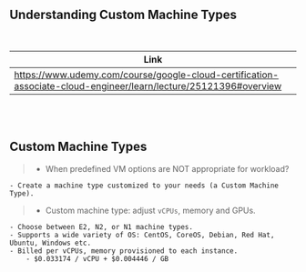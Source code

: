 ## Understanding Custom Machine Types

<br />

| Link |
| ---- |
| https://www.udemy.com/course/google-cloud-certification-associate-cloud-engineer/learn/lecture/25121396#overview |

<br />
<br />



## Custom Machine Types

> - When predefined VM options are NOT appropriate for workload?

```plaintext
- Create a machine type customized to your needs (a Custom Machine Type).
```

> - Custom machine type: adjust `vCPUs`, memory and GPUs.

```plaintext
- Choose between E2, N2, or N1 machine types.
- Supports a wide variety of OS: CentOS, CoreOS, Debian, Red Hat, Ubuntu, Windows etc.
- Billed per vCPUs, memory provisioned to each instance.
    - $0.033174 / vCPU + $0.004446 / GB
```
